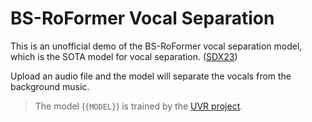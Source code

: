 # BS-RoFormer Vocal Separation

This is an unofficial demo of the BS-RoFormer vocal separation model, which is the SOTA model for vocal separation. ([SDX23](https://arxiv.org/abs/2309.02612))

Upload an audio file and the model will separate the vocals from the background music.

> The model (`{MODEL}`) is trained by the [UVR project](https://github.com/Anjok07/ultimatevocalremovergui).
